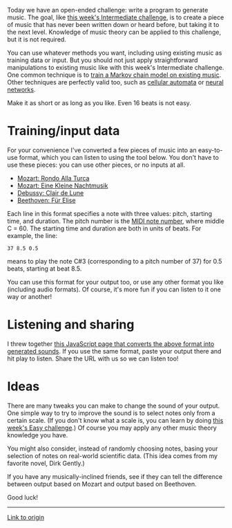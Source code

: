Today we have an open-ended challenge: write a program to generate music. The goal, like [this week's Intermediate challenge](https://www.reddit.com/r/dailyprogrammer/comments/7i1ib1/20171206_challenge_343_intermediate_mozarts), is to create a piece of music that has never been written down or heard before, but taking it to the next level. Knowledge of music theory can be applied to this challenge, but it is not required.

You can use whatever methods you want, including using existing music as training data or input. But you should not just apply straightforward manipulations to existing music like with this week's Intermediate challenge. One common technique is to [train a Markov chain model on existing music](https://en.wikipedia.org/wiki/Markov_chain#Music). Other techniques are perfectly valid too, such as [cellular automata](http://tones.wolfram.com) or [neural networks](http://www.cs.colorado.edu/~mozer/Research/Selected%20Publications/music.html).

Make it as short or as long as you like. Even 16 beats is not easy.

# Training/input data

For your convenience I've converted a few pieces of music into an easy-to-use format, which you can listen to using the tool below. You don't have to use these pieces: you can use other pieces, or no inputs at all.

* [Mozart: Rondo Alla Turca](https://gist.githubusercontent.com/cosmologicon/310dfe3aa8a5b9b8f558caa995e0ee68/raw/baa3c343d69295dba226610362bc321a2e36ffc9/rondo.txt)
* [Mozart: Eine Kleine Nachtmusik](https://gist.githubusercontent.com/cosmologicon/f0ec10d86346af3a23762464741a0a03/raw/9f3812b56e53d63c22c11729394c8513b257265a/eine-kleine.txt)
* [Debussy: Clair de Lune](https://gist.githubusercontent.com/cosmologicon/eb532ac6bf58ddb12cfe6d2840ad1fe5/raw/ace3acac23267d7d1bb3d209505ad9c69c2570a4/clair-de-lune.txt)
* [Beethoven: Für Elise](https://gist.githubusercontent.com/cosmologicon/5d0b86abe51a9ee572dc0f57718ef83d/raw/d57da806d33cdd1187aac7a103dec7f21d17ddcb/elise.txt)

Each line in this format specifies a note with three values: pitch, starting time, and duration. The pitch number is the [MIDI note number](http://www.electronics.dit.ie/staff/tscarff/Music_technology/midi/midi_note_numbers_for_octaves.htm), where middle C = 60. The starting time and duration are both in units of beats. For example, the line:

    37 8.5 0.5

means to play the note C#3 (corresponding to a pitch number of 37) for 0.5 beats, starting at beat 8.5.

You can use this format for your output too, or use any other format you like (including audio formats). Of course, it's more fun if you can listen to it one way or another!

# Listening and sharing

I threw together [this JavaScript page that converts the above format into generated sounds](http://ufx.space/stuff/procmusic/). If you use the same format, paste your output there and hit play to listen. Share the URL with us so we can listen too!

# Ideas

There are many tweaks you can make to change the sound of your output. One simple way to try to improve the sound is to select notes only from a certain scale. (If you don't know what a scale is, you can learn by doing [this week's Easy challenge](https://www.reddit.com/r/dailyprogrammer/comments/7hhyin/20171204_challenge_343_easy_major_scales/).) Of course you may apply any other music theory knowledge you have.

You might also consider, instead of randomly choosing notes, basing your selection of notes on real-world scientific data. (This idea comes from my favorite novel, Dirk Gently.)

If you have any musically-inclined friends, see if they can tell the difference between output based on Mozart and output based on Beethoven.

Good luck!

---

[Link to origin](https://www.reddit.com/r/dailyprogrammer/7ifbd5)